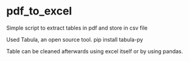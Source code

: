 # pdf_to_excel
Simple script to extract tables in pdf and store in csv file

Used Tabula, an open source tool.
pip install tabula-py

Table can be cleaned afterwards using excel itself or by using pandas.
